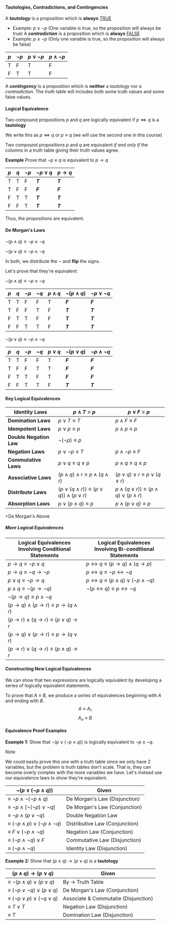 
#### Tautologies, Contradictions, and Contingencies
A ***tautology*** is a proposition which is **always** <u>TRUE</u>
- Example: $p\lor \lnot p$ (One variable is true, so the proposition will always be true)
A ***contradiction*** is a proposition which is **always** <u>FALSE</u>
- Example: $p\land \lnot p$ (Only one variable is true, so the proposition will always be false)

| $p$ | $\lnot p$ | $p\lor \lnot p$ | $p\land \lnot p$ |
| ---- | ---- | ---- | ---- |
| T | F | T | F |
| F | T | T | F |

A ***contingency*** is a proposition which is **neither** a *tautology* nor a *contradiction*. The truth table will includes both some truth values and some false values.

#### Logical Equivalence
Two compound propositions $p$ and $q$ are logically equivalent if $p\iff q$ is a **tautology**

We write this as $p\iff q$ or $p \equiv q$ (we will use the second one in this course)

Two compound propositions $p$ and $q$ are equivalent *if and only if* the columns in a truth table giving their truth values agree.

**Example**
Prove that $\lnot p \lor q$ is equivalent to $p\to q$

| $p$ | $q$ | $\lnot p$ | $\lnot p \lor q$ | $p\to q$ |
| ---- | ---- | ---- | ---- | ---- |
| T | T | F | ***T*** | ***T*** |
| T | F | F | ***F*** | ***F*** |
| F | T | T | ***T*** | ***T*** |
| F | F | T | ***T*** | ***T*** |
Thus, the propositions are equivalent.

#### De Morgan's Laws
$\lnot (p \land q) \equiv \lnot p \lor \lnot q$ 

$\lnot (p \lor q) \equiv \lnot p \land \lnot q$

In both, we distribute the $\lnot$ and **flip** the signs.

Let's prove that they're equivalent:

$\lnot (p \land q) \equiv \lnot p \lor \lnot q$ 

| $p$ | $q$ | $\lnot p$ | $\lnot q$ | $p \land q$ | $\lnot (p \land q)$ | $\lnot p \lor \lnot q$ |
| ---- | ---- | ---- | ---- | ---- | ---- | ---- |
| T | T | F | F | T | ***F*** | ***F*** |
| T | F | F | T | F | ***T*** | ***T*** |
| F | T | T | F | F | ***T*** | ***T*** |
| F | F | T | T | F | ***T*** | ***T*** |

$\lnot (p \lor q) \equiv \lnot p \land \lnot q$

| $p$ | $q$ | $\lnot p$ | $\lnot q$ | $p \lor q$ | $\lnot (p \lor q)$ | $\lnot p \land \lnot q$ |
| ---- | ---- | ---- | ---- | ---- | ---- | ---- |
| T | T | F | F | T | ***F*** | ***F*** |
| T | F | F | T | T | ***F*** | ***F*** |
| F | T | T | F | T | ***F*** | ***F*** |
| F | F | T | T | F | ***T*** | ***T*** |

#### Key Logical Equivalences

| **Identity Laws** | $p \land T \equiv p$<br> | $p \lor F \equiv p$<br> |
| ---- | ---- | ---- |
| **Domination Laws** | $p \lor T \equiv T$<br> | $p \land F \equiv F$ |
| **Idempotent Laws** | $p \lor p \equiv p$ | $p \land p \equiv p$ |
| **Double Negation Law** | $\lnot (\lnot p) \equiv p$ |  |
| **Negation Laws** | $p \lor \lnot p \equiv T$ | $p \land \lnot p \equiv F$ |
| **Commutative Laws** | $p \lor q \equiv q \lor p$ | $p \land q \equiv q \land p$ |
| **Associative Laws** | $(p \land q) \land r \equiv p \land (q \land r)$ | $(p \lor q) \lor r \equiv p \lor (q \lor r)$ |
| **Distribute Laws** | $(p \lor (q \land r)) \equiv (p \lor q)) \land (p \lor r)$<br> | $p \land (q \lor r)) \equiv (p \land q) \lor (p \land r)$<br> |
| **Absorption Laws** | $p \lor (p \land q) \equiv p$ | $p \land (p \lor q) \equiv p$ |
+De Morgan's Above
##### More Logical Equivalences
| Logical Equivalences Involving Conditional Statements | Logical Equivalences Involving Bi-conditional Statements               |
| ----------------------------------------------------- | ---------------------------------------------------------------------- |
| $p\to q \equiv \lnot p \lor q$                        | $p \leftrightarrow q \equiv (p \to q) \land (q \to p)$                 |
| $p \to q \equiv \lnot q \to \lnot p$                  | $p \leftrightarrow q \equiv \lnot p \leftrightarrow \lnot q$           |
| $p \lor q \equiv \lnot p \to q$                       | $p \leftrightarrow q \equiv (p \land q) \lor ( \lnot p \land \lnot q)$ |
| $p \land q \equiv \lnot(p \to \lnot q)$               | $\lnot(p \leftrightarrow q) \equiv p \leftrightarrow \lnot q$          |
| $\lnot (p \to q) \equiv p \land \lnot q$              |                                                                        |
| $(p \to q) \land (p \to r) \equiv p \to (q \land r)$  |                                                                        |
| $(p \to r) \land (q \to r) \equiv (p \lor q) \to r$   |                                                                        |
| $(p \to q) \lor (p \to r) \equiv p \to (q \lor r)$    |                                                                        |
| $(p \to r) \lor (q \to r) \equiv (p \land q) \to r$   |                                                                        |

#### Constructing New Logical Equivalences
We can show that two expressions are logically equivalent by developing a series of logically equivalent statements.

To prove that $A \equiv B$, we produce a series of equivalences beginning with $A$ and ending with $B$.
$$
A \equiv A_{1}
$$
$$
A_{n} \equiv B
$$
#### Equivalence Proof Examples
**Example 1:** Show that $\lnot (p \lor ( \lnot p \land q))$ is logically equivalent to $\lnot p \land \lnot q$.

> [!Note] 
> We could easily prove this one with a truth table since we only have 2 variables, but the problem is truth tables don't scale. That is, they can become overly complex with the more variables we have. Let's instead use our equivalence laws to show they're equivalent.

| $\lnot (p \lor ( \lnot p \land q))$ | Given |
| ---- | ---- |
| $\equiv ~\lnot p \land \lnot (\lnot p \land q)$ | De Morgan's Law (Disjunction) |
| $\equiv ~\lnot p \land [\lnot (\lnot p) \lor \lnot q]$ | De Morgan's Law (Conjunction) |
| $\equiv ~\lnot p \land (p \lor \lnot q)$ | Double Negation Law |
| $\equiv ~(\lnot p \land p) \lor (\lnot p \land \lnot q)$ | Distributive Law (Conjunction) |
| $\equiv ~F \lor (\lnot p \land \lnot q)$ | Negation Law (Conjunction) |
| $\equiv ~(\lnot p \land \lnot q) \lor F$ | Commutative Law (Disjunction) |
| $\equiv ~(\lnot p \land \lnot q)$ | Identity Law (Disjunction) |

**Example 2:** Show that $(p \land q) \to (p \lor q)$ is a **tautology**

| $(p \land q) \to (p \lor q)$ | Given |
| ---- | ---- |
| $\equiv ~ \lnot (p \land q) \lor (p \lor q)$ | By $\to$ Truth Table |
| $\equiv ~ (\lnot p \lor \lnot q) \lor (p \lor q )$ | De Morgan's Law (Conjunction) |
| $\equiv ~ (\lnot p \lor p) \lor ( \lnot q \lor q)$ | Associate & Commutatie (Disjunction) |
| $\equiv ~ T \lor T$ | Negation Law (Disjunction) |
| $\equiv ~ T$ | Domination Law (Disjunction) |



